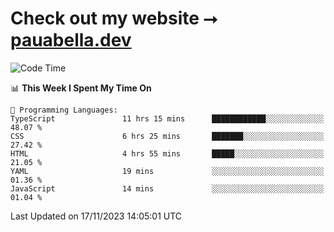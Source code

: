 # Check out my website ⭢ [pauabella.dev](https://pauabella.dev)

<!--START_SECTION:waka-->
![Code Time](http://img.shields.io/badge/Code%20Time-2%2C677%20hrs%2042%20mins-blue)

📊 **This Week I Spent My Time On** 

```text
💬 Programming Languages: 
TypeScript               11 hrs 15 mins      ████████████░░░░░░░░░░░░░   48.07 % 
CSS                      6 hrs 25 mins       ███████░░░░░░░░░░░░░░░░░░   27.42 % 
HTML                     4 hrs 55 mins       █████░░░░░░░░░░░░░░░░░░░░   21.05 % 
YAML                     19 mins             ░░░░░░░░░░░░░░░░░░░░░░░░░   01.36 % 
JavaScript               14 mins             ░░░░░░░░░░░░░░░░░░░░░░░░░   01.04 % 
```


 Last Updated on 17/11/2023 14:05:01 UTC
<!--END_SECTION:waka-->
